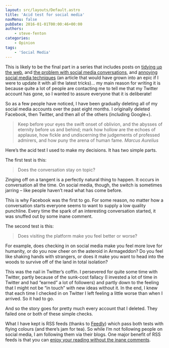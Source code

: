 ```yaml
---
layout: src/layouts/Default.astro
title: 'Acid test for social media'
navMenu: false
pubDate: 2016-01-01T00:00:46+00:00
authors:
    - steve-fenton
categories:
    - Opinion
tags:
    - 'Social Media'
---
```


This is likely to be the final part in a series that includes posts on [tidying up the web](/2015/10/tidying-up-the-web/), and [the problem with social media conversations](/2015/10/social-media-conversations/), and [annoying social media techniques](/2013/02/5-annoying-social-media-techniques/) (an article that would have grown into an epic if I were to update it with all the latest tricks)… my main reason for writing it is because quite a lot of people are contacting me to tell me that my Twitter account has gone, so I wanted to assure everyone that it is deliberate!

So as a few people have noticed, I have been gradually deleting all of my social media accounts over the past eight months. I originally deleted Facebook, then Twitter, and then all of the others (including Google+).

> Keep before your eyes the swift onset of oblivion, and the abysses of eternity before us and behind; mark how hollow are the echoes of applause, how fickle and undiscerning the judgements of professed admirers, and how puny the arena of human fame. <cite>Marcus Aurelius</cite>

Here’s the acid test I used to make my decisions. It has two simple parts.

The first test is this:

> Does the conversation stay on topic?

Zinging off on a tangent is a perfectly natural thing to happen. It occurs in conversation all the time. On social media, though, the switch is sometimes jarring – like people haven’t read what has come before.

This is why Facebook was the first to go. For some reason, no matter how a conversation starts everyone seems to want to supply a low quality punchline. Every time the spark of an interesting conversation started, it was snuffed out by some inane comment.

The second test is this:

> Does visiting the platform make you feel better or worse?

For example, does checking in on social media make you feel more love for humanity, or do you now cheer on the asteroid in Armageddon? Do you feel like shaking hands with strangers, or does it make you want to head into the woods to survive off of the land in total isolation?

This was the nail in Twitter’s coffin. I persevered for quite some time with Twitter, partly because of the sunk-cost fallacy (I invested a lot of time in Twitter and had “earned” a lot of followers) and partly down to the feeling that I might not be “in touch” with new ideas without it. In the end, I knew that each time I checked in on Twitter I left feeling a little worse than when I arrived. So it had to go.

And so the story goes for pretty much every account that I deleted. They failed one or both of these simple checks.

What I have kept is RSS feeds (thanks to [Feedly](http://feedly.com/)) which pass both tests with flying colours (and there’s jam for tea). So while I’m not following people on social media, I am following them via their blogs. One major benefit of RSS feeds is that you can [enjoy your reading without the inane comments](/2011/09/blog-comments/).